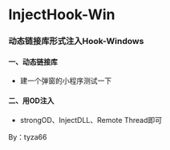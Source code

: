 # InjectHook-Win
### 动态链接库形式注入Hook-Windows

#### 一、动态链接库

- 建一个弹窗的小程序测试一下

#### 二、用OD注入

- strongOD、InjectDLL、Remote Thread即可

By：tyza66
